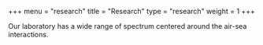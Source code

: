+++
menu = "research"
title = "Research"
type = "research"
weight = 1
+++

Our laboratory has a wide range of spectrum centered around the air-sea interactions.  

